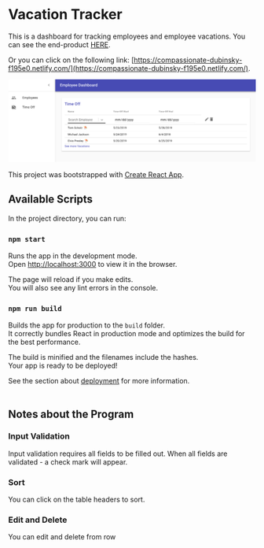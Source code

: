 # Vacation Tracker
This is a dashboard for tracking employees and employee vacations.
You can see the end-product [HERE](https://compassionate-dubinsky-f195e0.netlify.com/).<br>

Or you can click on the following link:
[https://compassionate-dubinsky-f195e0.netlify.com/](https://compassionate-dubinsky-f195e0.netlify.com/).

![Alt text](vacation-tracker.png?raw=true "Page snapshot")



This project was bootstrapped with [Create React App](https://github.com/facebook/create-react-app).<br>

## Available Scripts

In the project directory, you can run:

### `npm start`

Runs the app in the development mode.<br>
Open [http://localhost:3000](http://localhost:3000) to view it in the browser.

The page will reload if you make edits.<br>
You will also see any lint errors in the console.

### `npm run build`

Builds the app for production to the `build` folder.<br>
It correctly bundles React in production mode and optimizes the build for the best performance.

The build is minified and the filenames include the hashes.<br>
Your app is ready to be deployed!

See the section about [deployment](https://facebook.github.io/create-react-app/docs/deployment) for more information.<br><br>

## Notes about the Program

### Input Validation

Input validation requires all fields to be filled out.
When all fields are validated - a check mark will appear.<br>

### Sort

You can click on the table headers to sort.<br>

### Edit and Delete

You can edit and delete from row